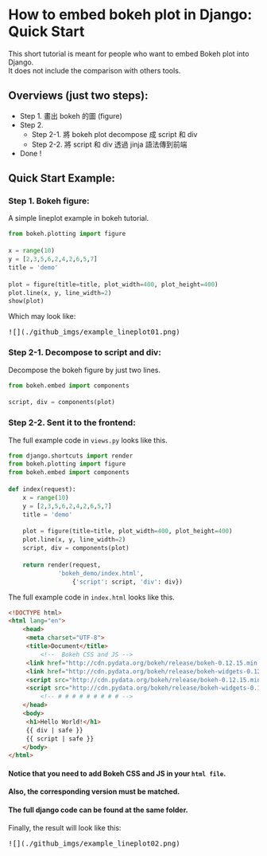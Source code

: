 # How to embed bokeh plot in Django: Quick Start
This short tutorial is meant for people who want to embed Bokeh plot into Django.     
It does not include the comparison with others tools.

## Overviews (just two steps):
- Step 1. 畫出 bokeh 的圖 (figure)
- Step 2.       
    - Step 2-1. 將 bokeh plot decompose 成 script 和 div     
    - Step 2-2. 將 script 和 div 透過 jinja 語法傳到前端     
- Done !

## Quick Start Example:
### Step 1. Bokeh figure:    
A simple lineplot example in bokeh tutorial.

```python
from bokeh.plotting import figure

x = range(10)
y = [2,3,5,6,2,4,2,6,5,7]
title = 'demo'

plot = figure(title=title, plot_width=400, plot_height=400)
plot.line(x, y, line_width=2)
show(plot)
```    

Which may look like:    

<kbd>
![](./github_imgs/example_lineplot01.png)
</kbd>

### Step 2-1. Decompose to script and div:
Decompose the bokeh figure by just two lines.
```python
from bokeh.embed import components

script, div = components(plot)
```

### Step 2-2. Sent it to the frontend:
The full example code in `views.py` looks like this.
```python
from django.shortcuts import render
from bokeh.plotting import figure 
from bokeh.embed import components

def index(request):
    x = range(10)
    y = [2,3,5,6,2,4,2,6,5,7]
    title = 'demo'

    plot = figure(title=title, plot_width=400, plot_height=400)
    plot.line(x, y, line_width=2)
    script, div = components(plot)

    return render(request,
    		  'bokeh_demo/index.html',
    	          {'script': script, 'div': div})
```    
The full example code in `index.html` looks like this.
```html
<!DOCTYPE html>
<html lang="en">
    <head>
	 <meta charset="UTF-8">
	 <title>Document</title>
         <!--  Bokeh CSS and JS -->
	 <link href="http://cdn.pydata.org/bokeh/release/bokeh-0.12.15.min.css" rel="stylesheet" type="text/css">
	 <link href="http://cdn.pydata.org/bokeh/release/bokeh-widgets-0.12.15.min.css" rel="stylesheet" type="text/css">
	 <script src="http://cdn.pydata.org/bokeh/release/bokeh-0.12.15.min.js"></script>
	 <script src="http://cdn.pydata.org/bokeh/release/bokeh-widgets-0.12.15.min.js"></script>
         <!-- # # # # # # # # # -->
    </head>
    <body>
	 <h1>Hello World!</h1>
	 {{ div | safe }}
	 {{ script | safe }}
    </body>
</html>
```    
#### Notice that you need to add Bokeh CSS and JS in your `html file`.    
#### Also, the corresponding version must be matched.    
#### The full django code can be found at the same folder.    
    
Finally, the result will look like this:    

<kbd>
![](./github_imgs/example_lineplot02.png)
</kbd>
